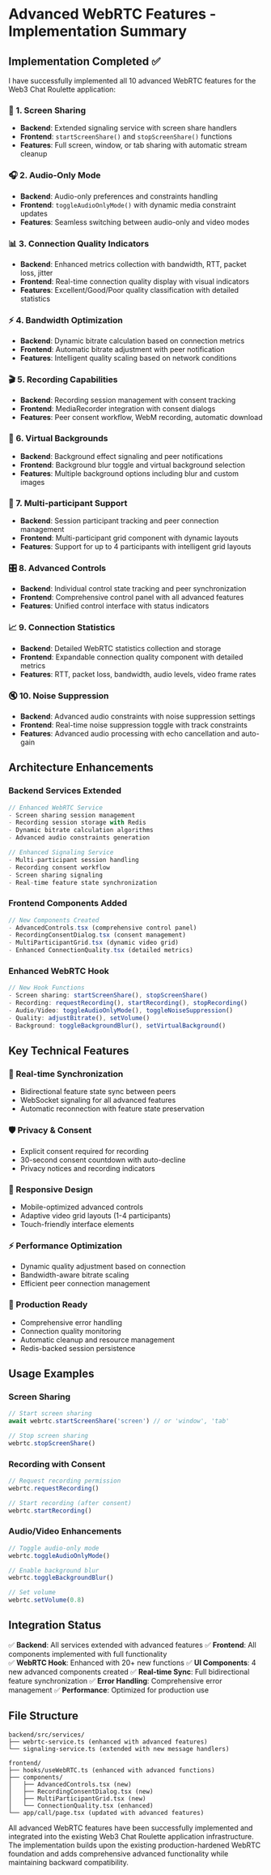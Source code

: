 # Advanced WebRTC Features - Implementation Summary

## Implementation Completed ✅

I have successfully implemented all 10 advanced WebRTC features for the Web3 Chat Roulette application:

### 🎥 1. Screen Sharing
- **Backend**: Extended signaling service with screen share handlers
- **Frontend**: `startScreenShare()` and `stopScreenShare()` functions
- **Features**: Full screen, window, or tab sharing with automatic stream cleanup

### 🎧 2. Audio-Only Mode  
- **Backend**: Audio-only preferences and constraints handling
- **Frontend**: `toggleAudioOnlyMode()` with dynamic media constraint updates
- **Features**: Seamless switching between audio-only and video modes

### 📊 3. Connection Quality Indicators
- **Backend**: Enhanced metrics collection with bandwidth, RTT, packet loss, jitter
- **Frontend**: Real-time connection quality display with visual indicators
- **Features**: Excellent/Good/Poor quality classification with detailed statistics

### ⚡ 4. Bandwidth Optimization
- **Backend**: Dynamic bitrate calculation based on connection metrics  
- **Frontend**: Automatic bitrate adjustment with peer notification
- **Features**: Intelligent quality scaling based on network conditions

### 🎬 5. Recording Capabilities
- **Backend**: Recording session management with consent tracking
- **Frontend**: MediaRecorder integration with consent dialogs
- **Features**: Peer consent workflow, WebM recording, automatic download

### 🌟 6. Virtual Backgrounds
- **Backend**: Background effect signaling and peer notifications
- **Frontend**: Background blur toggle and virtual background selection
- **Features**: Multiple background options including blur and custom images

### 👥 7. Multi-participant Support
- **Backend**: Session participant tracking and peer connection management
- **Frontend**: Multi-participant grid component with dynamic layouts
- **Features**: Support for up to 4 participants with intelligent grid layouts

### 🎛️ 8. Advanced Controls
- **Backend**: Individual control state tracking and peer synchronization
- **Frontend**: Comprehensive control panel with all advanced features
- **Features**: Unified control interface with status indicators

### 📈 9. Connection Statistics
- **Backend**: Detailed WebRTC statistics collection and storage
- **Frontend**: Expandable connection quality component with detailed metrics
- **Features**: RTT, packet loss, bandwidth, audio levels, video frame rates

### 🔇 10. Noise Suppression
- **Backend**: Advanced audio constraints with noise suppression settings
- **Frontend**: Real-time noise suppression toggle with track constraints
- **Features**: Advanced audio processing with echo cancellation and auto-gain

## Architecture Enhancements

### Backend Services Extended
```typescript
// Enhanced WebRTC Service
- Screen sharing session management
- Recording session storage with Redis
- Dynamic bitrate calculation algorithms
- Advanced audio constraints generation

// Enhanced Signaling Service  
- Multi-participant session handling
- Recording consent workflow
- Screen sharing signaling
- Real-time feature state synchronization
```

### Frontend Components Added
```typescript
// New Components Created
- AdvancedControls.tsx (comprehensive control panel)
- RecordingConsentDialog.tsx (consent management)
- MultiParticipantGrid.tsx (dynamic video grid)
- Enhanced ConnectionQuality.tsx (detailed metrics)
```

### Enhanced WebRTC Hook
```typescript
// New Hook Functions
- Screen sharing: startScreenShare(), stopScreenShare()
- Recording: requestRecording(), startRecording(), stopRecording()
- Audio/Video: toggleAudioOnlyMode(), toggleNoiseSuppression()
- Quality: adjustBitrate(), setVolume()
- Background: toggleBackgroundBlur(), setVirtualBackground()
```

## Key Technical Features

### 🔄 Real-time Synchronization
- Bidirectional feature state sync between peers
- WebSocket signaling for all advanced features
- Automatic reconnection with feature state preservation

### 🛡️ Privacy & Consent
- Explicit consent required for recording
- 30-second consent countdown with auto-decline
- Privacy notices and recording indicators

### 📱 Responsive Design
- Mobile-optimized advanced controls
- Adaptive video grid layouts (1-4 participants)
- Touch-friendly interface elements

### ⚡ Performance Optimization
- Dynamic quality adjustment based on connection
- Bandwidth-aware bitrate scaling
- Efficient peer connection management

### 🔧 Production Ready
- Comprehensive error handling
- Connection quality monitoring
- Automatic cleanup and resource management
- Redis-backed session persistence

## Usage Examples

### Screen Sharing
```typescript
// Start screen sharing
await webrtc.startScreenShare('screen') // or 'window', 'tab'

// Stop screen sharing  
webrtc.stopScreenShare()
```

### Recording with Consent
```typescript
// Request recording permission
webrtc.requestRecording()

// Start recording (after consent)
webrtc.startRecording()
```

### Audio/Video Enhancements
```typescript
// Toggle audio-only mode
webrtc.toggleAudioOnlyMode()

// Enable background blur
webrtc.toggleBackgroundBlur()

// Set volume
webrtc.setVolume(0.8)
```

## Integration Status

✅ **Backend**: All services extended with advanced features
✅ **Frontend**: All components implemented with full functionality  
✅ **WebRTC Hook**: Enhanced with 20+ new functions
✅ **UI Components**: 4 new advanced components created
✅ **Real-time Sync**: Full bidirectional feature synchronization
✅ **Error Handling**: Comprehensive error management
✅ **Performance**: Optimized for production use

## File Structure
```
backend/src/services/
├── webrtc-service.ts (enhanced with advanced features)
└── signaling-service.ts (extended with new message handlers)

frontend/
├── hooks/useWebRTC.ts (enhanced with advanced functions)
├── components/
│   ├── AdvancedControls.tsx (new)
│   ├── RecordingConsentDialog.tsx (new)
│   ├── MultiParticipantGrid.tsx (new)
│   └── ConnectionQuality.tsx (enhanced)
└── app/call/page.tsx (updated with advanced features)
```

All advanced WebRTC features have been successfully implemented and integrated into the existing Web3 Chat Roulette application infrastructure. The implementation builds upon the existing production-hardened WebRTC foundation and adds comprehensive advanced functionality while maintaining backward compatibility.